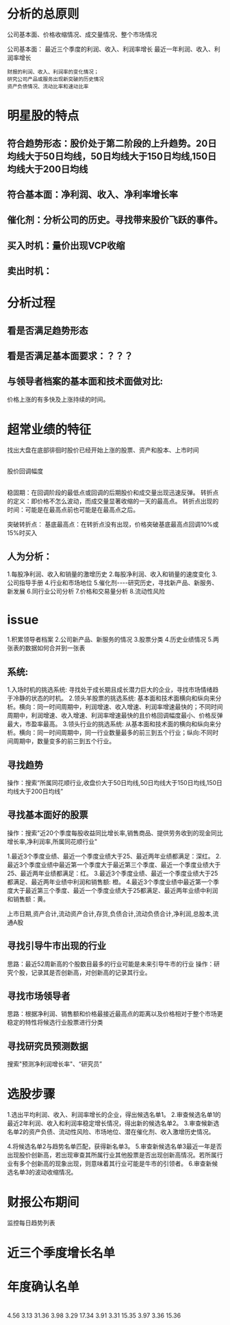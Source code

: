 # 分析的总原则
  公司基本面、价格收缩情况、成交量情况、整个市场情况

  公司基本面：
    最近三个季度的利润、收入、利润率增长
    最近一年利润、收入、利润率增长

    财报的利润、收入、利润率的变化情况；
    研究公司产品或服务出现新突破的历史情况
    资产负债情况、流动比率和速动比率

# 明星股的特点
## 符合趋势形态：股价处于第二阶段的上升趋势。20日均线大于50日均线，50日均线大于150日均线,150日均线大于200日均线
## 符合基本面：净利润、收入、净利率增长率
## 催化剂：分析公司的历史。寻找带来股价飞跃的事件。
## 买入时机：量价出现VCP收缩

## 卖出时机：

# 分析过程
## 看是否满足趋势形态
## 看是否满足基本面要求：？？？ 
## 与领导者档案的基本面和技术面做对比:   
价格上涨的有多快及上涨持续的时间。
# 超常业绩的特征
  找出大盘在底部徘徊时股价已经开始上涨的股票、资产和股本、上市时间

## 
股价回调幅度

## 
稳固期：在回调阶段的最低点或回调的后期股价和成交量出现迅速反弹。
转折点的定义：即价格不怎么波动，而成交量显著收缩的一天的最高点。
转折点出现的时间：可能是在最高点前也可能是在最高点之后。

突破转折点：
基底最高点：在转折点没有出现，价格突破基底最高点回调10%或15%时买入

## 人为分析：
1.每股净利润、收入和销量的激增历史
2.每股净利润、收入和销量的速度变化
3.公司指导手册
4.行业和市场地位
5.催化剂----研究历史，寻找新产品、新服务、新发展
6.同行业公司分析
7.价格和交易量分析
8.流动性风险

# issue
1.积累领导者档案
2.公司新产品、新服务的情况
3.股票分类
4.历史业绩情况
5.两张表的数据如何合并到一张表

## 系统:
1.入场时机的挑选系统: 寻找处于成长期且成长潜力巨大的企业，寻找市场情绪趋于冷静的状态的时机。
2.领头羊股票的挑选系统: 基本面和技术面横向和纵向来分析。横向：同一时间周期中，利润增速、收入增速、利润率增速最快的；不同时间周期中，利润增速、收入增速、利润率增速最快的且价格回调幅度最小、价格反弹最大，市盈率最高。
3.领头行业的挑选系统: 从基本面和技术面的横向和纵向来分析。横向：同一时间周期中，同一行业数量最多的前三到五个行业；纵向:不同时间周期中，数量变多的前三到五个行业。

## 寻找趋势
  操作：搜索“所属同花顺行业,收盘价大于50日均线,50日均线大于150日均线,150日均线大于200日均线”
  
## 寻找基本面好的股票
  操作：搜索"近20个季度每股收益同比增长率,销售商品、提供劳务收到的现金同比增长率,净利润率,所属同花顺行业"
  
  1.最近3个季度业绩、最近一个季度业绩大于25、最近两年业绩都满足：深红。
  2.最近3个季度业绩中最近第一个季度大于最近第三个季度、最近一个季度业绩大于25、最近两年业绩都满足：红。
  3.最近3个季度业绩、最近一个季度业绩大于25都满足、最近两年业绩中利润和销售额: 橙。
  4.最近3个季度业绩中最近第一个季度大于最近第三个季度、最近一个季度业绩大于25都满足、最近两年业绩中利润和销售额：黄。

  上市日期,资产合计,流动资产合计,存货,负债合计,流动负债合计,净利润,总股本,流通A股
  
## 寻找引导牛市出现的行业
思路：最近52周新高的个股数目最多的行业可能是未来引导牛市的行业
操作：研究个股，记录其是否创新高，对创新高的记录其行业。

## 寻找市场领导者
思路：根据净利润、销售额和价格最接近最高点的距离以及价格相对于整个市场更稳定的特性将候选行业股票进行分类

## 寻找研究员预测数据
搜索"预测净利润增长率"、“研究员”

# 选股步骤
1.选出平均利润、收入、利润率增长的企业，得出候选名单1。
2.审查候选名单1的最近2年利润、收入和利润率稳定增长情况，得出新的候选名单2。
3.审查候新选名单2的资产负债、流动性风险、市场地位、潜在催化剂、收入激增历史情况。

4.将候选名单2与趋势名单匹配，获得新名单3。
5.审查新候选名单3最近一年是否出现股价创新高，若出现审查其所属行业其他股票是否出现创新高情况。若所属行业有多个创新高的现象出现，则意味着其行业可能是牛市的引领者。
6.审查新候选名单3的波动收缩情况。

# 财报公布期间
监控每日趋势列表

# 近三个季度增长名单
# 年度确认名单
# 

4.56 3.13  31.36
3.98 3.29  17.34 
3.91 3.31  15.35
3.97 3.36  15.36